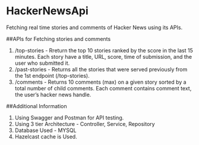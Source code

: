 # HackerNewsApi
Fetching real time  stories and comments of Hacker News using its APIs.

##APIs  for Fetching stories and comments
1. /top-stories - Rreturn the top 10 stories ranked by the score in the last 15 minutes. Each story have a title, URL, score, time of submission, and the user who submitted it.
2. /past-stories - Returns all the stories that were served previously from the 1st endpoint (/top-stories).
3. /comments - Returns 10 comments (max) on a given story sorted by a total number of child comments. Each comment contains comment text, the user’s hacker news handle.

##Additional Information
1. Using Swagger and Postman for API testing. 
2. Using 3 tier Architecture - Controller, Service, Repository
3. Database Used - MYSQL
4. Hazelcast cache is Used.
